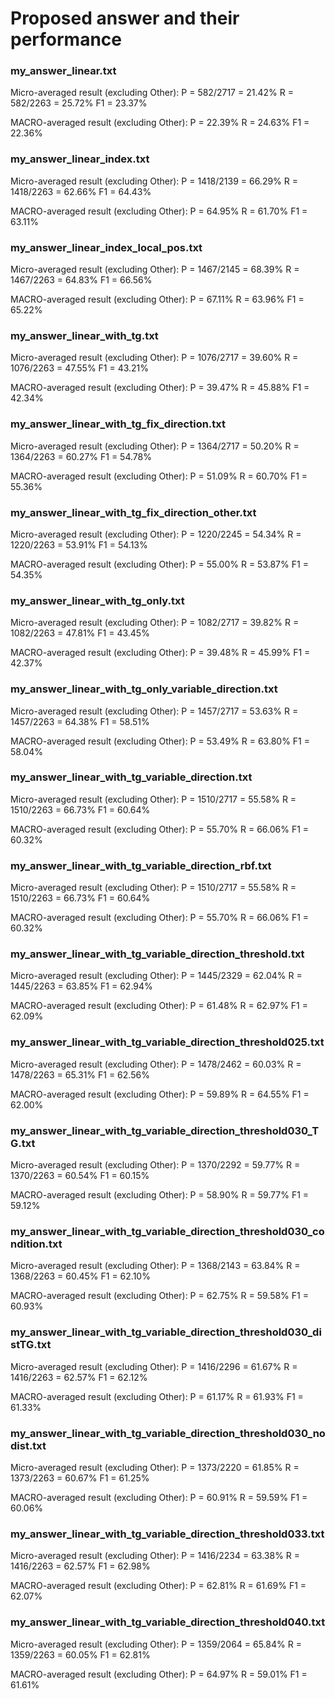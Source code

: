 # Proposed answer and their performance

### my_answer_linear.txt
Micro-averaged result (excluding Other):
P =  582/2717 =  21.42%     R =  582/2263 =  25.72%     F1 =  23.37%

MACRO-averaged result (excluding Other):
P =  22.39%	R =  24.63%	F1 =  22.36%

### my_answer_linear_index.txt
Micro-averaged result (excluding Other):
P = 1418/2139 =  66.29%     R = 1418/2263 =  62.66%     F1 =  64.43%

MACRO-averaged result (excluding Other):
P =  64.95%	R =  61.70%	F1 =  63.11%

### my_answer_linear_index_local_pos.txt
Micro-averaged result (excluding Other):
P = 1467/2145 =  68.39%     R = 1467/2263 =  64.83%     F1 =  66.56%

MACRO-averaged result (excluding Other):
P =  67.11%	R =  63.96%	F1 =  65.22%

### my_answer_linear_with_tg.txt
Micro-averaged result (excluding Other):
P = 1076/2717 =  39.60%     R = 1076/2263 =  47.55%     F1 =  43.21%

MACRO-averaged result (excluding Other):
P =  39.47%	R =  45.88%	F1 =  42.34%

### my_answer_linear_with_tg_fix_direction.txt
Micro-averaged result (excluding Other):
P = 1364/2717 =  50.20%     R = 1364/2263 =  60.27%     F1 =  54.78%

MACRO-averaged result (excluding Other):
P =  51.09%	R =  60.70%	F1 =  55.36%

### my_answer_linear_with_tg_fix_direction_other.txt
Micro-averaged result (excluding Other):
P = 1220/2245 =  54.34%     R = 1220/2263 =  53.91%     F1 =  54.13%

MACRO-averaged result (excluding Other):
P =  55.00%	R =  53.87%	F1 =  54.35%

### my_answer_linear_with_tg_only.txt
Micro-averaged result (excluding Other):
P = 1082/2717 =  39.82%     R = 1082/2263 =  47.81%     F1 =  43.45%

MACRO-averaged result (excluding Other):
P =  39.48%	R =  45.99%	F1 =  42.37%

### my_answer_linear_with_tg_only_variable_direction.txt
Micro-averaged result (excluding Other):
P = 1457/2717 =  53.63%     R = 1457/2263 =  64.38%     F1 =  58.51%

MACRO-averaged result (excluding Other):
P =  53.49%	R =  63.80%	F1 =  58.04%

### my_answer_linear_with_tg_variable_direction.txt
Micro-averaged result (excluding Other):
P = 1510/2717 =  55.58%     R = 1510/2263 =  66.73%     F1 =  60.64%

MACRO-averaged result (excluding Other):
P =  55.70%	R =  66.06%	F1 =  60.32%

### my_answer_linear_with_tg_variable_direction_rbf.txt
Micro-averaged result (excluding Other):
P = 1510/2717 =  55.58%     R = 1510/2263 =  66.73%     F1 =  60.64%

MACRO-averaged result (excluding Other):
P =  55.70%	R =  66.06%	F1 =  60.32%

### my_answer_linear_with_tg_variable_direction_threshold.txt
Micro-averaged result (excluding Other):
P = 1445/2329 =  62.04%     R = 1445/2263 =  63.85%     F1 =  62.94%

MACRO-averaged result (excluding Other):
P =  61.48%	R =  62.97%	F1 =  62.09%

### my_answer_linear_with_tg_variable_direction_threshold025.txt
Micro-averaged result (excluding Other):
P = 1478/2462 =  60.03%     R = 1478/2263 =  65.31%     F1 =  62.56%

MACRO-averaged result (excluding Other):
P =  59.89%	R =  64.55%	F1 =  62.00%

### my_answer_linear_with_tg_variable_direction_threshold030_TG.txt
Micro-averaged result (excluding Other):
P = 1370/2292 =  59.77%     R = 1370/2263 =  60.54%     F1 =  60.15%

MACRO-averaged result (excluding Other):
P =  58.90%	R =  59.77%	F1 =  59.12%

### my_answer_linear_with_tg_variable_direction_threshold030_condition.txt
Micro-averaged result (excluding Other):
P = 1368/2143 =  63.84%     R = 1368/2263 =  60.45%     F1 =  62.10%

MACRO-averaged result (excluding Other):
P =  62.75%	R =  59.58%	F1 =  60.93%

### my_answer_linear_with_tg_variable_direction_threshold030_distTG.txt
Micro-averaged result (excluding Other):
P = 1416/2296 =  61.67%     R = 1416/2263 =  62.57%     F1 =  62.12%

MACRO-averaged result (excluding Other):
P =  61.17%	R =  61.93%	F1 =  61.33%

### my_answer_linear_with_tg_variable_direction_threshold030_nodist.txt
Micro-averaged result (excluding Other):
P = 1373/2220 =  61.85%     R = 1373/2263 =  60.67%     F1 =  61.25%

MACRO-averaged result (excluding Other):
P =  60.91%	R =  59.59%	F1 =  60.06%

### my_answer_linear_with_tg_variable_direction_threshold033.txt
Micro-averaged result (excluding Other):
P = 1416/2234 =  63.38%     R = 1416/2263 =  62.57%     F1 =  62.98%

MACRO-averaged result (excluding Other):
P =  62.81%	R =  61.69%	F1 =  62.07%

### my_answer_linear_with_tg_variable_direction_threshold040.txt
Micro-averaged result (excluding Other):
P = 1359/2064 =  65.84%     R = 1359/2263 =  60.05%     F1 =  62.81%

MACRO-averaged result (excluding Other):
P =  64.97%	R =  59.01%	F1 =  61.61%